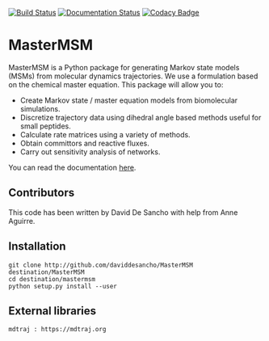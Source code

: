 [![Build Status](https://travis-ci.org/daviddesancho/MasterMSM.svg?branch=develop)](https://travis-ci.org/daviddesancho/MasterMSM)
[![Documentation Status](https://readthedocs.org/projects/mastermsm/badge/?version=develop)](https://mastermsm.readthedocs.io/en/develop/?badge=develop)
[![Codacy Badge](https://api.codacy.com/project/badge/Grade/facdc755bf3c4c269f55738117db4c38)](https://www.codacy.com/app/daviddesancho/MasterMSM?utm_source=github.com&amp;utm_medium=referral&amp;utm_content=daviddesancho/MasterMSM&amp;utm_campaign=Badge_Grade)

MasterMSM
=========
MasterMSM is a Python package for generating Markov state models (MSMs)
from molecular dynamics trajectories. We use a formulation based on 
the chemical master equation. This package will allow you to:

* Create Markov state / master equation models from biomolecular simulations.
* Discretize trajectory data using dihedral angle based methods useful
  for small peptides.
* Calculate rate matrices using a variety of methods.
* Obtain committors and reactive fluxes.
* Carry out sensitivity analysis of networks.

You can read the documentation [here](https://mastermsm.readthedocs.io).

Contributors
------------
This code has been written by David De Sancho with help from Anne Aguirre.

Installation
------------
    git clone http://github.com/daviddesancho/MasterMSM destination/MasterMSM
    cd destination/mastermsm
    python setup.py install --user

External libraries
------------------
    mdtraj : https://mdtraj.org
